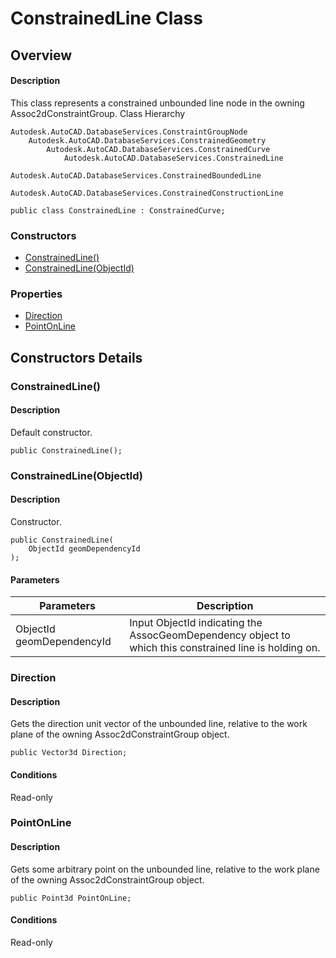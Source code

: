 # ConstrainedLine Class

## Overview

#### Description
This class represents a constrained unbounded line node in the owning Assoc2dConstraintGroup.
Class Hierarchy
```text
Autodesk.AutoCAD.DatabaseServices.ConstraintGroupNode
    Autodesk.AutoCAD.DatabaseServices.ConstrainedGeometry
        Autodesk.AutoCAD.DatabaseServices.ConstrainedCurve
            Autodesk.AutoCAD.DatabaseServices.ConstrainedLine
                Autodesk.AutoCAD.DatabaseServices.ConstrainedBoundedLine
                Autodesk.AutoCAD.DatabaseServices.ConstrainedConstructionLine
```

```text
public class ConstrainedLine : ConstrainedCurve;
```

### Constructors

- [ConstrainedLine()](#constrainedline())
- [ConstrainedLine(ObjectId)](#constrainedline(objectid))

### Properties

- [Direction](#direction)
- [PointOnLine](#pointonline)


## Constructors Details

### ConstrainedLine()

#### Description
Default constructor.
```text
public ConstrainedLine();
```

### ConstrainedLine(ObjectId)

#### Description
Constructor.
```text
public ConstrainedLine(
    ObjectId geomDependencyId
);
```

#### Parameters

| Parameters | Description |
| --- | --- |
| ObjectId geomDependencyId | Input ObjectId indicating the AssocGeomDependency object to which this constrained line is holding on. |

### Direction

#### Description
Gets the direction unit vector of the unbounded line, relative to the work plane of the owning Assoc2dConstraintGroup object.
```text
public Vector3d Direction;
```

#### Conditions
Read-only
### PointOnLine

#### Description
Gets some arbitrary point on the unbounded line, relative to the work plane of the owning Assoc2dConstraintGroup object.
```text
public Point3d PointOnLine;
```

#### Conditions
Read-only